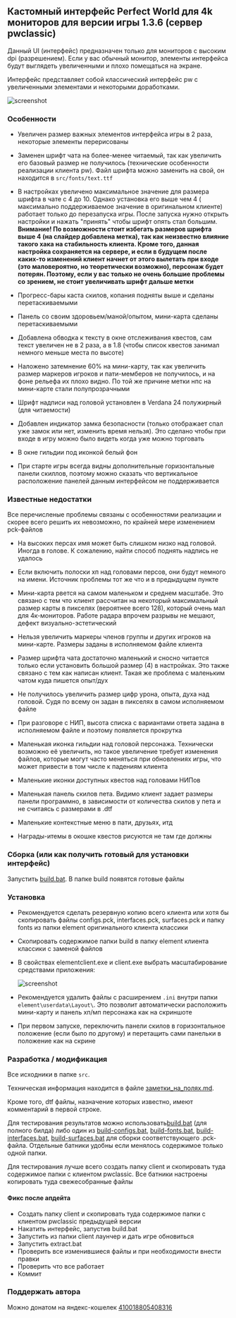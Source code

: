 ## Кастомный интерфейс Perfect World для 4k мониторов для версии игры 1.3.6 (сервер pwclassic)

Данный UI (интерфейс) предназначен только для мониторов с высоким dpi (разрешением). Если у вас обычный монитор,
элементы интерфейса будут выглядеть увеличенными и плохо помещаться на экране.

Интерфейс представляет собой классический интерфейс pw с увеличенными элементами и некоторыми доработками.

![screenshot](screenshot001.jpg)

### Особенности

* Увеличен размер важных элементов интерфейса игры в 2 раза, некоторые элементы перерисованы

* Заменен шрифт чата на более-менее читаемый, так как увеличить его базовый размер не получилось (технические
  особенности реализации клиента pw). Файл шрифта можно заменить на свой, он находится в `src/fonts/text.ttf`

* В настройках увеличено максимальное значение для размера шрифта в чате с 4 до 10. Однако установка его выше чем 4 (
  максимально поддерживаемое значение в оригинальном клиенте) работает только до перезапуска игры. После запуска нужно
  открыть настройки и нажать "принять" чтобы шрифт опять стал большим. **Внимание! По возможности стоит избегать
  размеров шрифта выше 4 (на слайдер добавлена метка), так как неизвестно влияние такого хака на стабильность клиента.
  Кроме того, данная настройка сохраняется на сервере, и если в будущем после каких-то изменений клиент начнет от этого
  вылетать при входе (это маловероятно, но теоретически возможно), персонаж будет потерян. Поэтому, если у вас только 
  не очень большие проблемы со зрением, не стоит увеличивать шрифт дальше метки**

* Прогресс-бары каста скилов, копания подняты выше и сделаны перетаскиваемыми

* Панель со своим здоровьем/маной/опытом, мини-карта сделаны перетаскиваемыми

* Добавлена обводка к тексту в окне отслеживания квестов, сам текст увеличен не в 2 раза, а в 1.8 (чтобы список квестов
  занимал немного меньше места по высоте)

* Наложено затемнение 60% на мини-карту, так как увеличить размер маркеров игроков и пати-мемберов не получилось, и на
  фоне рельефа их плохо видно. По той же причине метки нпс на мини-карте стали полупрозрачными

* Шрифт надписи над головой установлен в Verdana 24 полужирный (для читаемости)

* Добавлен индикатор замка безопасности (только отображает спал уже замок или нет, изменить время нельзя). Это сделано
  чтобы при входе в игру можно было видеть когда уже можно торговать

* В окне гильдии под иконкой белый фон

* При старте игры всегда видны дополнительные горизонтальные панели скиллов, поэтому можно сказать
  что вертикальное расположение панелей данным интерфейсом не поддерживается

### Известные недостатки

Все перечисленые проблемы связаны с особенностями реализации и скорее всего решить их невозможно, по крайней мере
изменением pck-файлов

* На высоких персах имя может быть слишком низко над головой. Иногда в голове. К сожалению, найти способ поднять надпись
  не удалось

* Если включить полоски хп над головами персов, они будут немного на имени. Источник проблемы тот же что и в предыдущем
  пункте

* Мини-карта рвется на самом маленьком и среднем масштабе. Это связано с тем что клиент рассчитан на некоторый максимальный размер
  карты в пикселях (вероятнее всего 128), который очень мал для 4к-мониторов. Работе радара впрочем разрывы не мешают,
  дефект визуально-эстетический

* Нельзя увеличить маркеры членов группы и других игроков на мини-карте. Размеры заданы в исполняемом файле клиента

* Размер шрифта чата достаточно маленький и сносно читается только если установить большой размер (4) в настройках. Это
  также связано с тем как написан клиент. Такая же проблема с маленьким чатом куда пишется опыт/дух

* Не получилось увеличить размер цифр урона, опыта, духа над головой. Судя по всему он задан в пикселях в самом
  исполняемом файле

* При разговоре с НИП, высота списка с вариантами ответа задана в исполняемом файле и поэтому появляется прокрутка

* Маленькая иконка гильдии над головой персонажа. Технически возможно её увеличить, но такое увеличение требует
  изменения файлов, которые могут часто меняться при обновлениях игры, что может привести в том числе к падениям клиента

* Маленькие иконки доступных квестов над головами НИПов

* Маленькая панель скилов пета. Видимо клиент задает размеры панели программно, в зависимости от количества скилов у
  пета и не считаясь с размерами в .dtf

* Маленькие контекстные меню в пати, друзьях, итд

* Награды-итемы в окошке квестов рисуются не там где должны

### Сборка (или как получить готовый для установки интерфейс)

Запустить [build.bat](build.bat). В папке build появятся готовые файлы

### Установка

* Рекомендуется сделать резервную копию всего клиента или хотя бы скопировать файлы configs.pck, interfaces.pck,
  surfaces.pck и папку fonts из папки element оригинального клиента классики

* Скопировать содержимое папки build в папку element клиента классики с заменой файлов

* В свойствах elementclient.exe и client.exe выбрать масштабирование средствами приложения:

  ![screenshot](dpi_instr.png)

* Рекомендуется удалить файлы с расширением `.ini` внутри папки `element\userdata\Layout\`. Это позволит автоматически расположить 
  мини-карту и панель хп/мп персонажа как на скриншоте
  
* При первом запуске, переключить панели скилов в горизонтальное положение (если было по другому) 
и перетащить сами панельки в положение как на скрине

### Разработка / модификация

Все исходники в папке `src`.

Техническая информация находится в файле [заметки_на_полях.md](заметки_на_полях.md).

Кроме того, dtf файлы, назначение которых известно, имеют комментарий в первой строке.

Для тестирования результатов можно использовать[build.bat](build.bat) (для полного билда) либо один
из [build-configs.bat](build-configs.bat),
[build-fonts.bat](build-fonts.bat), [build-interfaces.bat](build-interfaces.bat),
[build-surfaces.bat](build-surfaces.bat) для сборки соответствующего .pck-файла. Отдельные батники удобны если менялось
содержимое только одной папки.

Для тестирования лучше всего создать папку client и скопировать туда содержимое папки с клиентом pwclassic. Все батники
настроены копировать туда свежесобранные файлы

#### Фикс после апдейта

* Создать папку client и скопировать туда содержимое папки с клиентом pwclassic предыдущей версии
* Накатить интерфейс, запустив build.bat
* Запустить из папки client лаунчер и дать игре обновиться
* Запустить extract.bat
* Проверить все изменившиеся файлы и при необходимости внести правки
* Проверить что все работает 
* Коммит

### Поддержать автора

Можно донатом на яндекс-кошелек
[410018805408316](https://yoomoney.ru/to/410018805408316)